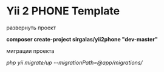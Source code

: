 Yii 2 PHONE Template
============================

развернуть проект

**composer create-project sirgalas/yii2phone "dev-master"**

миграции проекта

*php yii migrate/up --migrationPath=@app/migrations/*